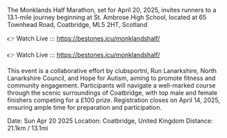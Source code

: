 The Monklands Half Marathon, set for April 20, 2025, invites runners to a 13.1-mile journey beginning at St. Ambrose High School, located at 65 Townhead Road, Coatbridge, ML5 2HT, Scotland

👉 Watch Live ::: https://bestones.icu/monklandshalf/

👉 Watch Live ::: https://bestones.icu/monklandshalf/

This event is a collaborative effort by clubsportnl, Run Lanarkshire, North Lanarkshire Council, and Hope for Autism, aiming to promote fitness and community engagement. Participants will navigate a well-marked course through the scenic surroundings of Coatbridge, with top male and female finishers competing for a £100 prize. Registration closes on April 14, 2025, ensuring ample time for preparation and participation.

Date: Sun Apr 20 2025
Location: Coatbridge, United Kingdom
Distance: 21.1km / 13.1mi
